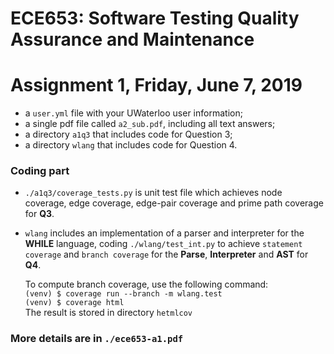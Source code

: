 # ECE653: Software Testing Quality Assurance and Maintenance
# Assignment 1, Friday, June 7, 2019

+ a `user.yml` file with your UWaterloo user information;
+ a single pdf file called `a2_sub.pdf`, including all text answers;
+ a directory `a1q3` that includes code for Question 3;
+ a directory `wlang` that includes code for Question 4.


### Coding part
+ `./a1q3/coverage_tests.py` is unit test file which achieves node coverage, edge coverage, edge-pair coverage and prime path coverage for **Q3**.

+ `wlang` includes an implementation of a parser and interpreter for the **WHILE** language, coding `./wlang/test_int.py` to achieve `statement coverage` and `branch coverage` for the **Parse**, **Interpreter** and **AST** for **Q4**.


   To compute branch coverage, use the following command:  
   `(venv) $ coverage run --branch -m wlang.test`  
   `(venv) $ coverage html`  
   The result is stored in directory `hetmlcov`
   
### More details are in `./ece653-a1.pdf`
